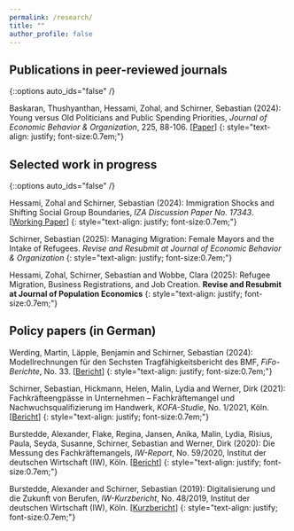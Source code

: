 ```yaml
---
permalink: /research/
title: ""
author_profile: false
---
```

## Publications in peer-reviewed journals
{::options auto_ids="false" /}

Baskaran, Thushyanthan, Hessami, Zohal, and Schirner, Sebastian (2024): Young versus Old Politicians and Public Spending Priorities, *Journal of Economic Behavior & Organization*, 225, 88-106.
[[Paper](https://authors.elsevier.com/sd/article/S0167-2681(24)00260-9)]
{: style="text-align: justify; font-size:0.7em;"}

## Selected work in progress
{::options auto_ids="false" /}

Hessami, Zohal and Schirner, Sebastian (2024): Immigration Shocks and Shifting Social Group Boundaries, *IZA Discussion Paper No. 17343*.
[[Working Paper](https://docs.iza.org/dp17343.pdf)]
{: style="text-align: justify; font-size:0.7em;"}

Schirner, Sebastian (2025): Managing Migration: Female Mayors and the Intake of Refugees. *Revise and Resubmit at Journal of Economic Behavior & Organization*
{: style="text-align: justify; font-size:0.7em;"}

Hessami, Zohal, Schirner, Sebastian and Wobbe, Clara (2025): Refugee Migration, Business Registrations, and Job Creation. **Revise and Resubmit at Journal of Population Economics**
{: style="text-align: justify; font-size:0.7em;"}

## Policy papers (in German) 

Werding, Martin, Läpple, Benjamin and Schirner, Sebastian (2024): Modellrechnungen für den Sechsten Tragfähigkeitsbericht des BMF, *FiFo-Berichte*, No. 33.
[[Bericht](https://www.fifo-koeln.org/downloads/berichte/FiFo-Bericht%2033.pdf)]
{: style="text-align: justify; font-size:0.7em;"}

Schirner, Sebastian, Hickmann, Helen, Malin, Lydia and Werner, Dirk (2021): Fachkräfteengpässe in Unternehmen – Fachkräftemangel und Nachwuchsqualifizierung im Handwerk, *KOFA-Studie*, No. 1/2021, Köln.
[[Bericht](https://www.iwkoeln.de/studien/helen-hickmann-lydia-malin-dirk-werner-fachkraefteengpaesse-in-unternehmen-fachkraeftemangel-und-nachwuchsqualifizierung-im-handwerk.html)]
{: style="text-align: justify; font-size:0.7em;"}

Burstedde, Alexander, Flake, Regina, Jansen, Anika, Malin, Lydia, Risius, Paula, Seyda, Susanne, Schirner, Sebastian and Werner, Dirk (2020): Die Messung des Fachkräftemangels, *IW-Report*, No. 59/2020, Institut der deutschen Wirtschaft (IW), Köln.
[[Bericht](https://www.iwkoeln.de/studien/alexander-burstedde-regina-flake-anika-jansen-lydia-malin-paula-risius-susanne-seyda-sebastian-schirner-dirk-werner-die-messung-des-fachkraeftemangels.html)]
{: style="text-align: justify; font-size:0.7em;"}

Burstedde, Alexander and Schirner, Sebastian (2019): Digitalisierung und die Zukunft von Berufen, *IW-Kurzbericht*, No. 48/2019, Institut der deutschen Wirtschaft (IW), Köln.
[[Kurzbericht](https://www.iwkoeln.de/studien/alexander-burstedde-digitalisierung-und-die-zukunft-von-berufen-437592.html)]
{: style="text-align: justify; font-size:0.7em;"}
